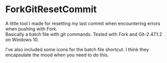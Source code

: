 # ForkGitResetCommit  
A little tool I made for resetting my last commit when encountering errors when pushing with Fork.  
Basically a batch file with git commands. Tested with Fork and Git-2.47.1.2 on Windows 10.  

I've also included some icons for the batch file shortcut. I think they encapsulate the mood when you need to do this.
